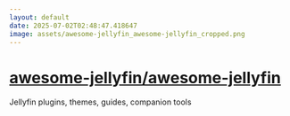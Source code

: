 ```yaml
---
layout: default
date: 2025-07-02T02:48:47.418647
image: assets/awesome-jellyfin_awesome-jellyfin_cropped.png
---
```


# [awesome-jellyfin/awesome-jellyfin](https://github.com/awesome-jellyfin/awesome-jellyfin)

Jellyfin plugins, themes, guides, companion tools
